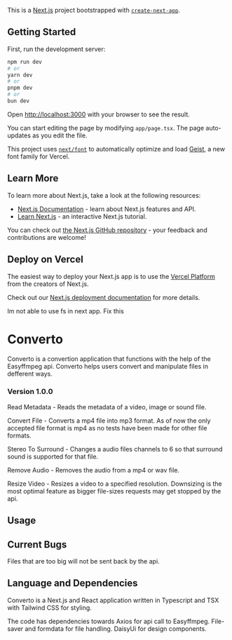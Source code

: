 This is a [Next.js](https://nextjs.org) project bootstrapped with [`create-next-app`](https://nextjs.org/docs/app/api-reference/cli/create-next-app).

## Getting Started

First, run the development server:

```bash
npm run dev
# or
yarn dev
# or
pnpm dev
# or
bun dev
```

Open [http://localhost:3000](http://localhost:3000) with your browser to see the result.

You can start editing the page by modifying `app/page.tsx`. The page auto-updates as you edit the file.

This project uses [`next/font`](https://nextjs.org/docs/app/building-your-application/optimizing/fonts) to automatically optimize and load [Geist](https://vercel.com/font), a new font family for Vercel.

## Learn More

To learn more about Next.js, take a look at the following resources:

- [Next.js Documentation](https://nextjs.org/docs) - learn about Next.js features and API.
- [Learn Next.js](https://nextjs.org/learn) - an interactive Next.js tutorial.

You can check out [the Next.js GitHub repository](https://github.com/vercel/next.js) - your feedback and contributions are welcome!

## Deploy on Vercel

The easiest way to deploy your Next.js app is to use the [Vercel Platform](https://vercel.com/new?utm_medium=default-template&filter=next.js&utm_source=create-next-app&utm_campaign=create-next-app-readme) from the creators of Next.js.

Check out our [Next.js deployment documentation](https://nextjs.org/docs/app/building-your-application/deploying) for more details.


Im not able to use fs in next app. 
Fix this



# Converto
Converto is a convertion application that functions with the help of the Easyffmpeg api. Converto helps users convert and manipulate files in defferent ways. 

### Version 1.0.0
Read Metadata - Reads the metadata of a video, image or sound file.

Convert File - Converts a mp4 file into mp3 format. As of now the only accepted file format is mp4 as no tests have been made for other file formats.

Stereo To Surround - Changes a audio files channels to 6 so that surround sound is supported for that file.

Remove Audio - Removes the audio from a mp4 or wav file.

Resize Video - Resizes a video to a specified resolution. Downsizing is the most optimal feature as bigger file-sizes requests may get stopped by the api.

## Usage


## Current Bugs
Files that are too big will not be sent back by the api.

## Language and Dependencies
Converto is a Next.js and React application written in Typescript and TSX with Tailwind CSS for styling.

The code has dependencies towards Axios for api call to Easyffmpeg. File-saver and formdata for file handling. DaisyUi for design components.
